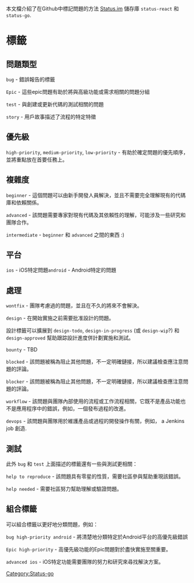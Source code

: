 本文檔介紹了在Github中標記問題的方法 [Status.im](http://status.im/) 儲存庫 `status-react`
和 `status-go`.

# **標籤**

## **問題類型**

`bug` - 錯誤報告的標籤

`Epic` - 這些epic問題有助於將與高級功能或需求相關的問題分組

`test` - 與創建或更新代碼的測試相關的問題

`story` - 用戶故事描述了流程的特定特徵

## **優先級**

`high-priority`, `medium-priority`, `low-priority` -
有助於確定問題的優先順序，並將重點放在首要任務上。

## **複雜度**

`beginner` - 這個問題可以由新手開發人員解決，並且不需要完全理解現有的代碼庫和依賴關係。

`advanced` - 該問題需要專家對現有代碼及其依賴性的理解，可能涉及一些研究和團隊合作。

`intermediate` - `beginner` 和 `advanced` 之間的東西 :)

## **平台**

`ios` - iOS特定問題`android` - Android特定的問題

## **處理**

`wontfix` - 團隊考慮過的問題，並且在不久的將來不會解決。

`design` - 在開始實施之前需要批准設計的問題。

設計標籤可以擴展到 `design-todo`, `design-in-progress` (或 `design-wip`?) 和
`design-approved` 幫助跟踪設計進度併計劃實施和測試。

`bounty` - TBD

`blocked` - 該問題被稱為阻止其他問題，不一定明確鏈接，所以建議檢查應注意問題的評論。

`blocker` - 該問題被稱為阻止其他問題，不一定明確鏈接，所以建議檢查應注意問題的評論。

`workflow` - 該問題與團隊內部使用的流程或工作流程相關，它既不是產品功能也不是應用程序中的錯誤，例如，一個發布過程的改進。

`devops` - 該問題與團隊用於維護產品或過程的開發操作有關，例如， a Jenkins job 創造.

## **測試**

此外 `bug` 和 `test` 上面描述的標籤還有一些與測試更相關：

`help to reproduce` - 該問題具有零星的性質，需要社區參與幫助重現該錯誤。

`help needed` - 需要社區努力幫助理解或驗證問題。

## **組合標籤**

可以組合標籤以更好地分類問題，例如：

`bug high-priority android` - 將清楚地分類特定於Android平台的高優先級錯誤

`Epic high-priority` - 高優先級功能的Epic問題對於盡快實施至關重要。

`advanced ios` - iOS特定功能需要團隊的努力和研究來尋找解決方案。

[Category:Status-go](Category:Status-go "wikilink")